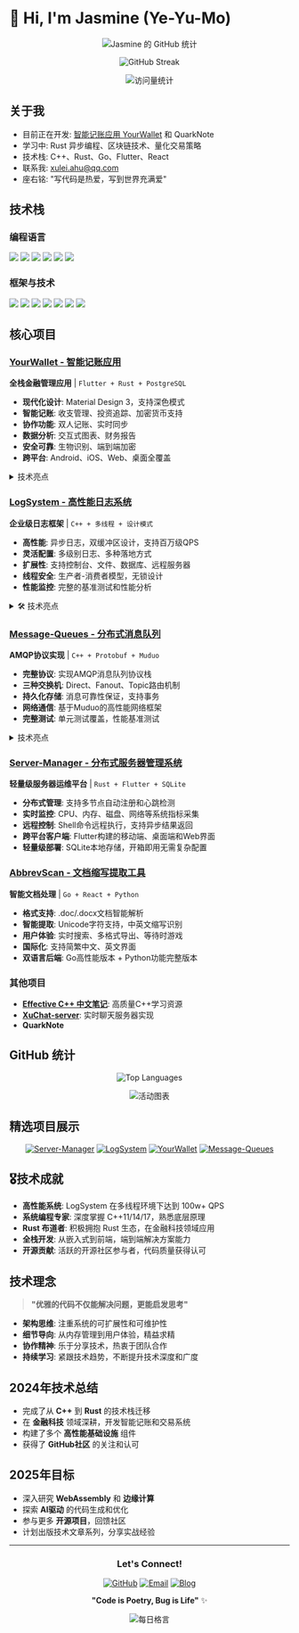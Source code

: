 # 👋 Hi, I'm Jasmine (Ye-Yu-Mo)

<div align="center">

![Jasmine 的 GitHub 统计](https://github-readme-stats.vercel.app/api?username=Ye-Yu-Mo&show_icons=true&theme=radical)

![GitHub Streak](https://github-readme-streak-stats.herokuapp.com/?user=Ye-Yu-Mo&theme=radical)

![访问量统计](https://visitor-badge.laobi.icu/badge?page_id=Ye-Yu-Mo)

</div>

## 关于我

- 目前正在开发: [智能记账应用 YourWallet](https://github.com/Ye-Yu-Mo/your_wallet) 和 QuarkNote
- 学习中: Rust 异步编程、区块链技术、量化交易策略
- 技术栈: C++、Rust、Go、Flutter、React
- 联系我: xulei.ahu@qq.com
- 座右铭: "写代码是热爱，写到世界充满爱"

## 技术栈

### 编程语言
<p>
<img src="https://img.shields.io/badge/C++-00599C?style=for-the-badge&logo=c%2B%2B&logoColor=white" />
<img src="https://img.shields.io/badge/Rust-000000?style=for-the-badge&logo=rust&logoColor=white" />
<img src="https://img.shields.io/badge/Go-00ADD8?style=for-the-badge&logo=go&logoColor=white" />
<img src="https://img.shields.io/badge/Dart-0175C2?style=for-the-badge&logo=dart&logoColor=white" />
<img src="https://img.shields.io/badge/Python-3776AB?style=for-the-badge&logo=python&logoColor=white" />
<img src="https://img.shields.io/badge/JavaScript-F7DF1E?style=for-the-badge&logo=javascript&logoColor=black" />
</p>

### 框架与技术
<p>
<img src="https://img.shields.io/badge/Flutter-02569B?style=for-the-badge&logo=flutter&logoColor=white" />
<img src="https://img.shields.io/badge/React-20232A?style=for-the-badge&logo=react&logoColor=61DAFB" />
<img src="https://img.shields.io/badge/Axum-FF6B35?style=for-the-badge" />
<img src="https://img.shields.io/badge/FastAPI-009688?style=for-the-badge&logo=FastAPI&logoColor=white" />
<img src="https://img.shields.io/badge/PostgreSQL-316192?style=for-the-badge&logo=postgresql&logoColor=white" />
<img src="https://img.shields.io/badge/SQLite-07405E?style=for-the-badge&logo=sqlite&logoColor=white" />
<img src="https://img.shields.io/badge/Redis-DC382D?style=for-the-badge&logo=redis&logoColor=white" />
</p>

## 核心项目

### [YourWallet - 智能记账应用](https://github.com/Ye-Yu-Mo/your_wallet)
**全栈金融管理应用** | `Flutter + Rust + PostgreSQL`

- **现代化设计**: Material Design 3，支持深色模式
- **智能记账**: 收支管理、投资追踪、加密货币支持
- **协作功能**: 双人记账、实时同步
- **数据分析**: 交互式图表、财务报告
- **安全可靠**: 生物识别、端到端加密
- **跨平台**: Android、iOS、Web、桌面全覆盖

<details>
<summary>技术亮点</summary>

- **后端架构**: Axum异步Web框架 + SeaORM数据库抽象
- **前端技术**: Flutter Provider状态管理 + FL Chart可视化
- **数据同步**: Redis缓存 + 实时消息推送
- **API设计**: RESTful接口 + OpenAPI文档自动生成
- **部署方案**: Docker容器化 + CI/CD自动部署

</details>

### [LogSystem - 高性能日志系统](https://github.com/Ye-Yu-Mo/LogSystem)
**企业级日志框架** | `C++ + 多线程 + 设计模式`

- **高性能**: 异步日志，双缓冲区设计，支持百万级QPS
- **灵活配置**: 多级别日志、多种落地方式
- **扩展性**: 支持控制台、文件、数据库、远程服务器
- **线程安全**: 生产者-消费者模型，无锁设计
- **性能监控**: 完整的基准测试和性能分析

<details>
<summary>🛠️ 技术亮点</summary>

- **设计模式**: 单例、工厂、建造者、代理模式
- **并发编程**: C++11多线程、智能指针、右值引用
- **内存优化**: 双缓冲区技术，避免频繁内存申请释放
- **网络通信**: TCP服务器，支持远程日志收集
- **数据持久化**: SQLite数据库，支持日志检索分析

</details>

### [Message-Queues - 分布式消息队列](https://github.com/Ye-Yu-Mo/Message-Queues)
**AMQP协议实现** | `C++ + Protobuf + Muduo`

- **完整协议**: 实现AMQP消息队列协议栈
- **三种交换机**: Direct、Fanout、Topic路由机制
- **持久化存储**: 消息可靠性保证，支持事务
- **网络通信**: 基于Muduo的高性能网络框架
- **完整测试**: 单元测试覆盖，性能基准测试

<details>
<summary>技术亮点</summary>

- **网络架构**: 基于Muduo网络库的高并发服务器
- **协议设计**: Protobuf二进制序列化，自定义应用层协议
- **存储引擎**: SQLite3数据持久化，垃圾回收机制
- **路由算法**: 高效的主题匹配算法，支持通配符
- **监控运维**: 完整的日志系统，支持在线监控

</details>

### [Server-Manager - 分布式服务器管理系统](https://github.com/Ye-Yu-Mo/Server-Manager)
**轻量级服务器运维平台** | `Rust + Flutter + SQLite`

- **分布式管理**: 支持多节点自动注册和心跳检测
- **实时监控**: CPU、内存、磁盘、网络等系统指标采集
- **远程控制**: Shell命令远程执行，支持异步结果返回
- **跨平台客户端**: Flutter构建的移动端、桌面端和Web界面
- **轻量级部署**: SQLite本地存储，开箱即用无需复杂配置

### [AbbrevScan - 文档缩写提取工具](https://github.com/Ye-Yu-Mo/AbbrevScan)
**智能文档处理** | `Go + React + Python`

- **格式支持**: .doc/.docx文档智能解析
- **智能提取**: Unicode字符支持，中英文缩写识别
- **用户体验**: 实时搜索、多格式导出、等待时游戏
- **国际化**: 支持简繁中文、英文界面
- **双语言后端**: Go高性能版本 + Python功能完整版本

### 其他项目

- **[Effective C++ 中文笔记](https://github.com/Ye-Yu-Mo/Effective-CPP-DOCS-CHINESE)**: 高质量C++学习资源
- **[XuChat-server](https://github.com/Ye-Yu-Mo/XuChat-server)**: 实时聊天服务器实现
- **QuarkNote**

## GitHub 统计

<div align="center">

![Top Languages](https://github-readme-stats.vercel.app/api/top-langs/?username=Ye-Yu-Mo&layout=compact&exclude_repo=Ye-Yu-Mo.github.io,Effective-CPP-DOCS-CHINESE,LearnRep&theme=radical)



![活动图表](https://github-readme-activity-graph.vercel.app/graph?username=Ye-Yu-Mo&theme=redical)

</div>

## 精选项目展示

<div align="center">

[![Server-Manager](https://github-readme-stats.vercel.app/api/pin/?username=Ye-Yu-Mo&repo=Server-Manager&theme=radical)](https://github.com/Ye-Yu-Mo/Server-Manager)
[![LogSystem](https://github-readme-stats.vercel.app/api/pin/?username=Ye-Yu-Mo&repo=LogSystem&theme=radical)](https://github.com/Ye-Yu-Mo/LogSystem)
[![YourWallet](https://github-readme-stats.vercel.app/api/pin/?username=Ye-Yu-Mo&repo=your_wallet&theme=radical)](https://github.com/Ye-Yu-Mo/your_wallet)
[![Message-Queues](https://github-readme-stats.vercel.app/api/pin/?username=Ye-Yu-Mo&repo=Message-Queues&theme=radical)](https://github.com/Ye-Yu-Mo/Message-Queues)

</div>

## 🎖技术成就

- **高性能系统**: LogSystem 在多线程环境下达到 100w+ QPS
- **系统编程专家**: 深度掌握 C++11/14/17，熟悉底层原理
- **Rust 布道者**: 积极拥抱 Rust 生态，在金融科技领域应用
- **全栈开发**: 从嵌入式到前端，端到端解决方案能力
- **开源贡献**: 活跃的开源社区参与者，代码质量获得认可

## 技术理念

> **"优雅的代码不仅能解决问题，更能启发思考"**

- **架构思维**: 注重系统的可扩展性和可维护性
- **细节导向**: 从内存管理到用户体验，精益求精
- **协作精神**: 乐于分享技术，热衷于团队合作
- **持续学习**: 紧跟技术趋势，不断提升技术深度和广度

## 2024年技术总结

- 完成了从 **C++** 到 **Rust** 的技术栈迁移
- 在 **金融科技** 领域深耕，开发智能记账和交易系统
- 构建了多个 **高性能基础设施** 组件
- 获得了 **GitHub社区** 的关注和认可

## 2025年目标

- 深入研究 **WebAssembly** 和 **边缘计算**
- 探索 **AI驱动** 的代码生成和优化
- 参与更多 **开源项目**，回馈社区
- 计划出版技术文章系列，分享实战经验

---

<div align="center">

### Let's Connect!

[![GitHub](https://img.shields.io/badge/GitHub-100000?style=for-the-badge&logo=github&logoColor=white)](https://github.com/Ye-Yu-Mo)
[![Email](https://img.shields.io/badge/Email-D14836?style=for-the-badge&logo=gmail&logoColor=white)](mailto:xulei.ahu@qq.com)
[![Blog](https://img.shields.io/badge/Blog-FF5722?style=for-the-badge&logo=blogger&logoColor=white)](https://ye-yu-mo.github.io/)

**"Code is Poetry, Bug is Life"** ✨

![每日格言](https://quotes-github-readme.vercel.app/api?type=horizontal)

</div>
